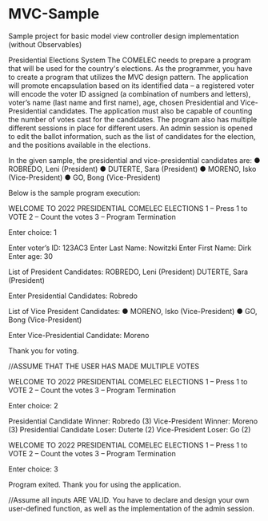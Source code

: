 # MVC-Sample
Sample project for basic model view controller design implementation (without Observables)

Presidential Elections System
The COMELEC needs to prepare a program that will be used for the country's elections. As the programmer, you have to create a program that utilizes the MVC design pattern. The application will promote encapsulation based on its identified data – a registered voter will encode the voter ID assigned (a combination of numbers and letters), voter’s name (last name and first name), age, chosen Presidential and Vice-Presidential candidates. The application must also be capable of counting the number of votes cast for the candidates. The program also has multiple different sessions in place for different users. An admin session is opened to edit the ballot information, such as the list of candidates for the election, and the positions available in the elections.

In the given sample, the presidential and vice-presidential candidates are:
● ROBREDO, Leni (President)
● DUTERTE, Sara (President)
● MORENO, Isko (Vice-President)
● GO, Bong (Vice-President)

Below is the sample program execution:

WELCOME TO 2022 PRESIDENTIAL COMELEC ELECTIONS
1 – Press 1 to VOTE
2 – Count the votes
3 – Program Termination

Enter choice: 1

Enter voter’s ID: 123AC3
Enter Last Name: Nowitzki
Enter First Name: Dirk
Enter age: 30

List of President Candidates:
ROBREDO, Leni (President)
DUTERTE, Sara (President)

Enter Presidential Candidates: Robredo

List of Vice President Candidates:
● MORENO, Isko (Vice-President)
● GO, Bong (Vice-President)

Enter Vice-Presidential Candidate: Moreno

Thank you for voting.

//ASSUME THAT THE USER HAS MADE MULTIPLE VOTES

WELCOME TO 2022 PRESIDENTIAL COMELEC ELECTIONS
1 – Press 1 to VOTE
2 – Count the votes
3 – Program Termination

Enter choice: 2

Presidential Candidate Winner: Robredo (3)
Vice-President Winner: Moreno (3)
Presidential Candidate Loser: Duterte (2)
Vice-President Loser: Go (2)

WELCOME TO 2022 PRESIDENTIAL COMELEC ELECTIONS
1 – Press 1 to VOTE
2 – Count the votes
3 – Program Termination

Enter choice: 3

Program exited. Thank you for using the application.

//Assume all inputs ARE VALID. You have to declare and design your own user-defined function, as well as the implementation of the admin session.
